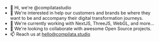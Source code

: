 - 👋 Hi, we're @compilatastudio
- 👀 We're interested in help our customers and brands be where they want to be and accompany their digital transformation journeys.
- 🌱 We're currently working with NextJS, ThreeJS, WebGL, and more...
- 💞️ We're looking to collaborate with awesome Open Source projects.
- 📫 Reach us at hello@compilata.studio

<!---
compilatastudio/compilatastudio is a ✨ special ✨ repository because its `README.md` (this file) appears on your GitHub profile.
You can click the Preview link to take a look at your changes.
--->
